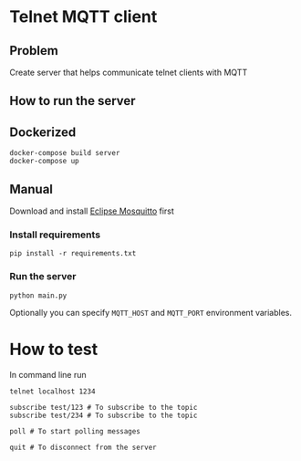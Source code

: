 # Telnet MQTT client

## Problem
Create server that helps communicate telnet clients with MQTT

## How to run the server
## Dockerized
```shell
docker-compose build server
docker-compose up
```

## Manual

Download and install [Eclipse Mosquitto](https://mosquitto.org) first

### Install requirements
```shell
pip install -r requirements.txt
```

### Run the server
```shell
python main.py
```

Optionally you can specify `MQTT_HOST` and `MQTT_PORT` environment variables.

# How to test
In command line run
```shell
telnet localhost 1234

subscribe test/123 # To subscribe to the topic
subscribe test/234 # To subscribe to the topic

poll # To start polling messages

quit # To disconnect from the server
```

